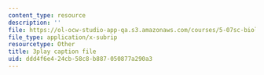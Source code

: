 ```yaml
---
content_type: resource
description: ''
file: https://ol-ocw-studio-app-qa.s3.amazonaws.com/courses/5-07sc-biological-chemistry-i-fall-2013/ddd4f6e424cb58c8b887050877a290a3_w1JYnijqT6A.vtt
file_type: application/x-subrip
resourcetype: Other
title: 3play caption file
uid: ddd4f6e4-24cb-58c8-b887-050877a290a3
---
```

